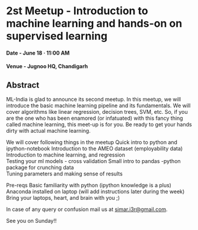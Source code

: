 # 2st Meetup - Introduction to machine learning and hands-on on supervised learning
#### Date - June 18 · 11:00 AM
#### Venue - Jugnoo HQ, Chandigarh

## Abstract

ML-India is glad to announce its second meetup. In this meetup, we will introduce the basic machine learning pipeline and its fundamentals. We will cover algorithms like linear regression, decision trees, SVM, etc. So, if you are the one who has been enamored (or infatuated) with this fancy thing called machine learning, this meet-up is for you. Be ready to get your hands dirty with actual machine learning.

We will cover following things in the meetup 
Quick intro to python and ipython-notebook 
Introduction to the AMEO dataset (employability data)  
Introduction to machine learning, and regression  
Testing your ml models - cross validation 
Small intro to pandas -python package for crunching data  
Tuning parameters and making sense of results

Pre-reqs 
Basic familiarity with python (ipython knowledge is a plus) 
Anaconda installed on laptop (will add instructions later during the week) 
Bring your laptops, heart, and brain with you ;)

In case of any query or confusion mail us at simar.i3r@gmail.com. 

See you on Sunday!!




